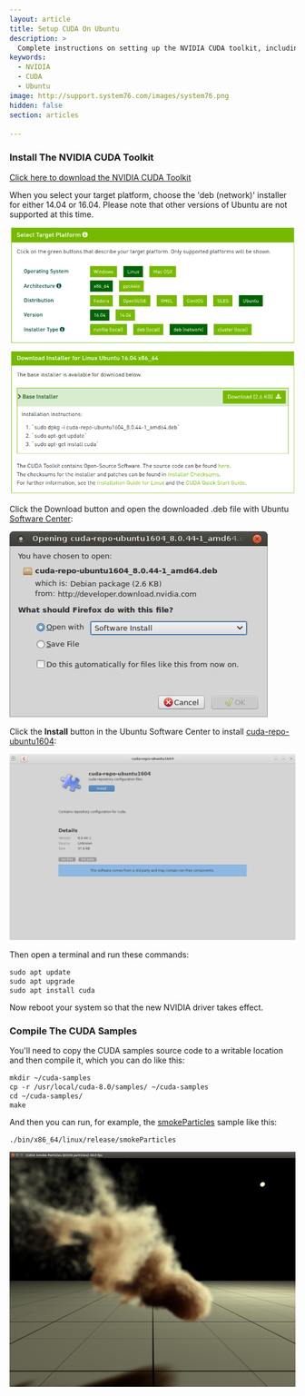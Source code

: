 ```yaml
---
layout: article
title: Setup CUDA On Ubuntu
description: >
  Complete instructions on setting up the NVIDIA CUDA toolkit, including compiling CUDA samples.
keywords:
  - NVIDIA
  - CUDA
  - Ubuntu
image: http://support.system76.com/images/system76.png
hidden: false
section: articles

---
```


### Install The NVIDIA CUDA Toolkit

[Click here to download the NVIDIA CUDA Toolkit](https://developer.nvidia.com/cuda-downloads)

When you select your target platform, choose the 'deb (network)' installer for either 14.04 or 16.04. Please note that other versions of Ubuntu are not supported at this time.

![Select Target Platform](/images/cuda/1_download-1604.png)

Click the Download button and open the downloaded .deb file with Ubuntu <u>Software
Center</u>:

![Download with](/images/cuda/2_open_with-1604.png)

Click the **Install** button in the Ubuntu Software Center to install
<u>cuda-repo-ubuntu1604</u>:

![Click Install](/images/cuda/3_install-1604.png)

Then open a terminal and run these commands:

```
sudo apt update
sudo apt upgrade
sudo apt install cuda
```

Now reboot your system so that the new NVIDIA driver takes effect.

### Compile The CUDA Samples

You'll need to copy the CUDA samples source code to a writable location and
then compile it, which you can do like this:

```
mkdir ~/cuda-samples
cp -r /usr/local/cuda-8.0/samples/ ~/cuda-samples
cd ~/cuda-samples/
make
```

And then you can run, for example, the <u>smokeParticles</u> sample like this:

```
./bin/x86_64/linux/release/smokeParticles
```

![smokeParticles](/images/cuda/4_smokeParticles.png)
